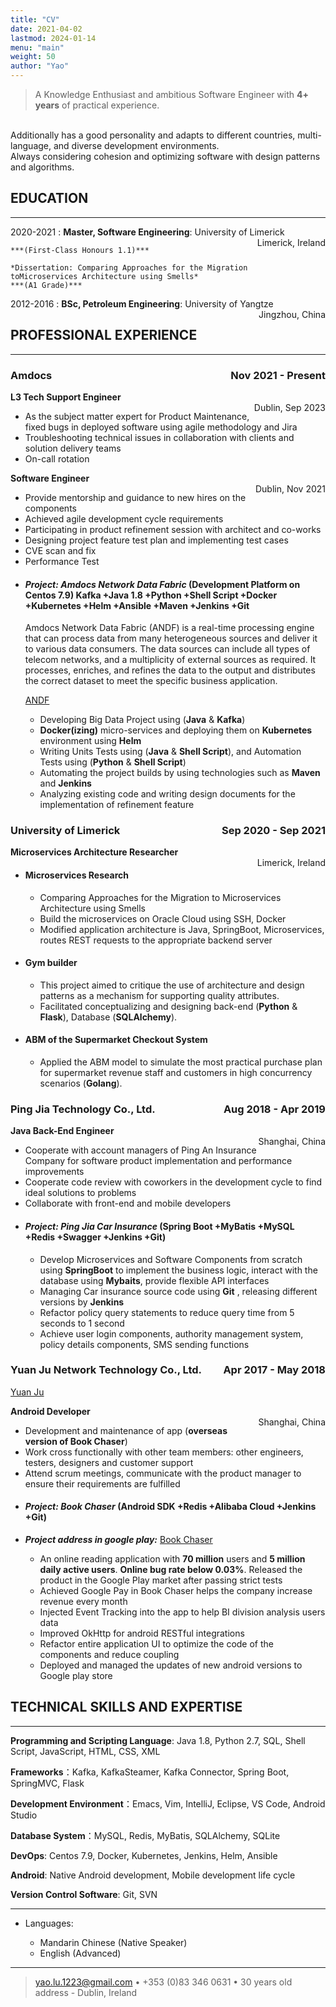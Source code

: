 ```yaml
---
title: "CV"
date: 2021-04-02
lastmod: 2024-01-14
menu: "main"
weight: 50
author: "Yao"
---
```




>  A Knowledge Enthusiast and ambitious Software Engineer with **4+ years** of practical experience.
<br> 
Additionally has a good personality and adapts to different countries, multi-language, and diverse development environments.
<br> 
Always considering cohesion and optimizing software with design patterns and algorithms.  

<br>

## **EDUCATION**

---------

2020-2021 
:   **Master, Software Engineering**: University of Limerick 
<span style="float:right">Limerick, Ireland</span> 

    ***(First-Class Honours 1.1)***

    *Dissertation: Comparing Approaches for the Migration toMicroservices Architecture using Smells*   
    ***(A1 Grade)***

2012-2016
:   **BSc, Petroleum Engineering**: University of Yangtze 
<span style="float:right">Jingzhou, China</span> 



## **PROFESSIONAL EXPERIENCE** 
--------------------
### **Amdocs<span style="float:right">Nov 2021 - Present</span>** 
**L3 Tech Support Engineer**	  		 
<span style="float:right">Dublin, Sep 2023</span>

* As the subject matter expert for Product Maintenance, fixed bugs in deployed software using agile methodology and Jira
* Troubleshooting technical issues in collaboration with clients and solution delivery teams
* On-call rotation

**Software Engineer**	  		 
<span style="float:right">Dublin, Nov 2021</span>

 * Provide mentorship and guidance to new hires on the components
 * Achieved agile development cycle requirements
 * Participating in product refinement session with architect and co-works
 * Designing project feature test plan and implementing test cases
 * CVE scan and fix
 * Performance Test
 <!-- //todo: describe sth about mentor  -->
 - #### ***Project: Amdocs Network Data Fabric***  (Development Platform on Centos 7.9) Kafka +Java 1.8 +Python +Shell Script +Docker +Kubernetes +Helm +Ansible +Maven +Jenkins +Git
  
    Amdocs Network Data Fabric (ANDF) is a real-time processing engine that can process data from many heterogeneous sources and deliver it to various data consumers. The data sources can include all types of telecom networks, and a multiplicity of external sources as required. It processes, enriches, and refines the data to the output and distributes the correct dataset to meet the specific business application.

    [ANDF](https://www.openet.com/data/)
   * Developing Big Data Project using (**Java** & **Kafka**)
   * **Docker(izing)** micro-services and deploying them on **Kubernetes** environment using **Helm**
   * Writing Units Tests using (**Java** & **Shell Script**), and Automation Tests using (**Python** & **Shell Script**)
   * Automating the project builds by using technologies such as **Maven** and **Jenkins**
   * Analyzing existing code and writing design documents for the implementation of refinement feature
### **University of Limerick <span style="float:right">Sep 2020 - Sep 2021</span>** 

**Microservices Architecture Researcher**									 
<span style="float:right">Limerick, Ireland</span>

- #### Microservices Research
    * Comparing Approaches for the Migration to Microservices Architecture using Smells
    * Build the microservices on Oracle Cloud using SSH, Docker
    * Modified application architecture is Java, SpringBoot, Microservices, routes REST requests to the appropriate backend server
- #### Gym builder
    * This project aimed to critique the use of architecture and design patterns as a mechanism for supporting quality attributes. 
    * Facilitated conceptualizing and designing back-end (**Python** & **Flask**), Database (**SQLAlchemy**). 
- #### ABM of the Supermarket Checkout System 
    * Applied the ABM model to simulate the most practical purchase plan for supermarket revenue staff and customers in high concurrency scenarios (**Golang**). 


### **Ping Jia Technology Co., Ltd.<span style="float:right">Aug 2018 - Apr 2019</span>** 
**Java Back-End Engineer**	  		 
<span style="float:right">Shanghai, China</span>				

* Cooperate with account managers of Ping An Insurance Company for software product implementation and performance improvements 
* Cooperate code review with coworkers in the development cycle to find ideal solutions to problems
* Collaborate with front-end and mobile developers

 - #### ***Project: Ping Jia Car Insurance*** (Spring Boot +MyBatis +MySQL +Redis +Swagger +Jenkins +Git) 
    * Develop Microservices and Software Components from scratch using **SpringBoot** to implement the business logic, interact with the database using **Mybaits**, provide flexible API interfaces
    * Managing Car insurance source code using **Git** , releasing different versions by **Jenkins**
    * Refactor policy query statements to reduce query time from 5 seconds to 1 second
    * Achieve user login components, authority management system, policy details components, SMS sending functions
   

### **Yuan Ju Network Technology Co., Ltd.<span style="float:right">Apr 2017 - May 2018</span>** 
   [Yuan Ju](http://www.1391.com/)
<br>

**Android Developer** 								 
<span style="float:right">Shanghai, China</span> 

* Development and maintenance of app (**overseas version of Book Chaser**)
* Work cross functionally with other team members: other engineers, testers, designers and customer support
* Attend scrum meetings, communicate with the product manager to ensure their requirements are fulfilled

- ####  ***Project: Book Chaser*** (Android SDK +Redis +Alibaba Cloud +Jenkins +Git)

- ***Project address in google play:*** [Book Chaser](https://play.google.com/store/apps/details?id=com.ushaqi.zhuishushenqi.play) 

    * An online reading application with **70 million** users and **5 million daily active users**.  **Online bug rate below 0.03%**. Released the product in the Google Play market after passing strict tests  
    * Achieved Google Pay in Book Chaser helps the company increase revenue every month
    * Injected Event Tracking into the app to help BI division analysis users data
    * Improved OkHttp for android RESTful integrations
    * Refactor entire application UI to optimize the code of the components and reduce coupling
    * Deployed and managed the updates of new android versions to Google play store



## **TECHNICAL SKILLS AND EXPERTISE**
----------
    
**Programming and Scripting Language**: Java 1.8, Python 2.7, SQL, Shell Script, JavaScript, HTML, CSS, XML 

**Frameworks**：Kafka, KafkaSteamer, Kafka Connector, Spring Boot, SpringMVC, Flask 

**Development Environment**：Emacs, Vim, IntelliJ, Eclipse, VS Code, Android Studio 

**Database System**：MySQL, Redis, MyBatis, SQLAlchemy, SQLite

**DevOps**: Centos 7.9, Docker, Kubernetes, Jenkins, Helm, Ansible

**Android**:  Native Android development, Mobile development life cycle 

**Version Control Software**: Git, SVN 

<!--**Communication skills**: Excellent written and verbal communication skills. Empathic listener.  

**Teamwork**: Excellent team player with the ability to contribute immensely towards a common goal and meet up.	 -->



----------------------------------------

* Languages:

     * Mandarin Chinese (Native Speaker)
     * English (Advanced)

----

> <yao.lu.1223@gmail.com> • +353 (0)83 346 0631 • 30 years old\
> address - Dublin, Ireland
